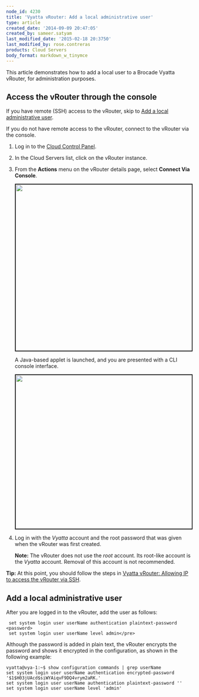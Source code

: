 ```yaml
---
node_id: 4230
title: 'Vyatta vRouter: Add a local administrative user'
type: article
created_date: '2014-09-09 20:47:05'
created_by: sameer.satyam
last_modified_date: '2015-02-18 20:3750'
last_modified_by: rose.contreras
products: Cloud Servers
body_format: markdown_w_tinymce
---
```


This article demonstrates how to add a local user to a Brocade Vyatta vRouter, for administration purposes.

## Access the vRouter through the console

If you have remote (SSH) access to the vRouter, skip to <a href="#localadmin">Add a local administrative user</a>.

If you do not have remote access to the vRouter, connect to the vRouter via the console. 

1.	Log in to the [Cloud Control Panel](https://mycloud.rackspace.com).

2.	In the Cloud Servers list, click on the vRouter instance.

3.	From the **Actions** menu on the vRouter details page, select **Connect Via Console**.

    <img src="/knowledge_center/sites/default/files/field/image/880-1_0.png" alt="" width="808" height="451" border="2" />

    A Java-based applet is launched, and you are presented with a CLI console interface.

    <img src="/knowledge_center/sites/default/files/field/image/880-2.png" width="659" height="417" alt="" border="2"  />

4.	Log in with the *Vyatta* account and the root password that was given when the vRouter was first created.

    **Note:** The vRouter does not use the *root* account. Its root-like account is the *Vyatta* account. Removal of this account is not recommended.

**Tip:** At this point, you should follow the steps in [Vyatta vRouter: Allowing IP to access the vRouter via SSH](https://www.rackspace.com/knowledge_center/article/vyatta-vrouter-allow-an-ip-address-to-access-the-vrouter-via-ssh).


<a id="localadmin"></a>
## Add a local administrative user

After you are logged in to the vRouter, add the user as follows:

	 set system login user userName authentication plaintext-password <password>
	 set system login user userName level admin</pre>


Although the password is added in plain text, the vRouter encrypts the password and shows it encrypted in the configuration, as shown in the following example:

    vyatta@vya-1:~$ show configuration commands | grep userName
	set system login user userName authentication encrypted-password '$1$H03jUAcd$siWYAiqvF9DQ4vrym2aRK.'
	set system login user userName authentication plaintext-password ''
	set system login user userName level 'admin'
